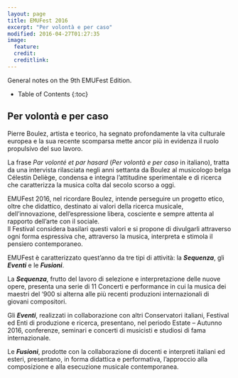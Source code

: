 ```yaml
---
layout: page
title: EMUFest 2016
excerpt: "Per volontà e per caso"
modified: 2016-04-27T01:27:35
image:
  feature:
  credit:
  creditlink:
---
```


General notes on the 9th EMUFest Edition.

* Table of Contents
{:toc}

## Per volontà e per caso

Pierre Boulez, artista e teorico, ha segnato profondamente la vita culturale europea e la sua recente scomparsa mette ancor più in evidenza il ruolo propulsivo del suo lavoro.

La frase *Par volonté et par hasard* (*Per volontà e per caso* in italiano), tratta da una intervista rilasciata negli anni settanta da Boulez al musicologo belga Célestin Deliège, condensa  e integra  l’attitudine sperimentale e di ricerca che caratterizza la musica colta dal secolo scorso a oggi.

EMUFest 2016, nel ricordare Boulez, intende perseguire un progetto etico, oltre che didattico, destinato ai­­ valori della ricerca musicale, dell’innovazione, dell’espressione libera, cosciente e sempre attenta al rapporto dell’arte con il sociale.  
Il Festival considera basilari questi valori e si propone di divulgarli attraverso ogni forma espressiva che, attraverso la musica, interpreta e stimola il pensiero contemporaneo.   

EMUFest è caratterizzato quest’anno da tre tipi di attività: la ***Sequenza***, gli ***Eventi*** e le ***Fusioni***.

La ***Sequenza***,  frutto del lavoro di selezione e interpretazione delle nuove opere, presenta una serie di 11 Concerti e performance in cui la musica dei maestri del ‘900 si alterna alle più recenti produzioni internazionali di giovani compositori.

Gli ***Eventi***, realizzati in collaborazione con altri Conservatori italiani, Festival ed Enti di produzione e ricerca,  presentano, nel periodo Estate – Autunno 2016, conferenze, seminari e concerti di musicisti e studiosi di fama internazionale.

Le ***Fusioni***, prodotte con la collaborazione di docenti e interpreti italiani ed esteri, presentano, in forma didattica e performativa, l’approccio alla composizione e alla esecuzione musicale contemporanea.
